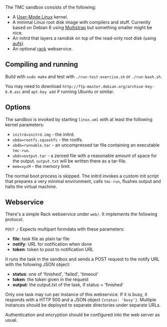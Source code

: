 
The TMC sandbox consists of the following:

- A [User-Mode Linux](http://user-mode-linux.sourceforge.net/) kernel.
- A minimal Linux root disk image with compilers and stuff. Currently based on Debian 6 using [Multistrap](http://wiki.debian.org/Multistrap) but something smaller might be nice.
- An initrd that layers a ramdisk on top of the read-only root disk (using [aufs](http://aufs.sourceforge.net/)).
- An optional [rack](http://rack.rubyforge.org/) webservice.

## Compiling and running ##

Build with `sudo make` and test with `./run-test-exercise.sh` or `./run-bash.sh`.

You may need to download `http://ftp-master.debian.org/archive-key-6.0.asc` and `apt-key add` if running Ubuntu or similar.

## Options ##

The sandbox is invoked by starting `linux.uml` with at least the following kernel parameters:

- `initrd=initrd.img` - the initrd.
- `ubda=rootfs.squashfs` - the rootfs.
- `ubdb=runnable.tar` - an uncompressed tar file containing an executable `tmc-run`.
- `ubdc=output.tar` - a zeroed file with a reasonable amount of space for the output. `output.txt` will be written there as a tar-file.
- `mem=xyzM` - the memory limit.

The normal boot process is skipped. The initrd invokes a custom init script that prepares a very minimal environment, calls `tmc-run`, flushes output and halts the virtual machine.

## Webservice ##

There's a simple Rack webservice under `web/`. It implements the following protocol.

`POST /`
Expects multipart formdata with these parameters:

- **file**: task file as plain tar file
- **notify**: URL for notification when done
- **token**: token to post to notification URL

It runs the task in the sandbox and sends a POST request
to the notify URL with the following JSON object:

- **status**: one of 'finished', 'failed', 'timeout'
- **token**: the token given in the request
- **output**: the output.txt of the task, if status = 'finished'

Only one task may run per instance of this webservice.
If it is busy, it responds with a HTTP 500 and a JSON object `{status: 'busy'}`.
Multiple instances should be deployed to separate directories under separate URLs.

Authentication and encryption should be configured into the web server as usual.


